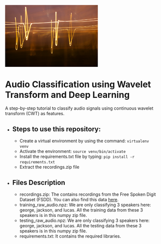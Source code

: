 
<img align="center" width="60%" src='Images/jan-huber-SqR_XkrwwPk-unsplash.jpg' alt="title" />

# Audio Classification using Wavelet Transform and Deep Learning
A step-by-step tutorial to classify audio signals using continuous wavelet transform (CWT) as features.

- ## Steps to use this repository:

    - Create a virtual environment by using the command: ```virtualenv venv```
    - Activate the environment: ```source venv/bin/activate```
    - Install the requirements.txt file by typing: ```pip install -r requirements.txt```
    - Extract the recordings.zip file

- ## Files Description

    - recordings.zip: The contains recordings from the Free Spoken Digit Dataset (FSDD). You can also find this data [here](https://github.com/Jakobovski/free-spoken-digit-dataset). 
    - training_raw_audio.npz: We are only classifying 3 speakers here: george, jackson, and lucas. All the training data from these 3 speakers is in this numpy zip file.
    - testing_raw_audio.npz: We are only classifying 3 speakers here: george, jackson, and lucas. All the testing data from these 3 speakers is in this numpy zip file.
    - requirements.txt: It contains the required libraries.
